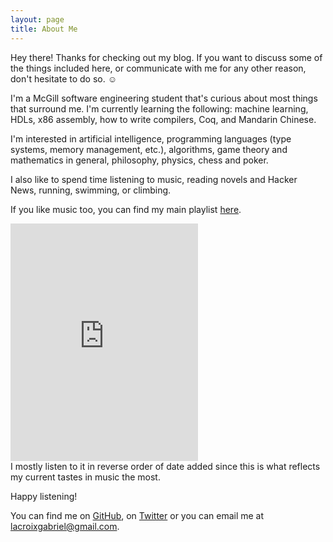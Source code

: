 ```yaml
---
layout: page
title: About Me
---
```


<p class="message">
  Hey there! Thanks for checking out my blog. If you want to discuss some of the things included here, or communicate with me for any other reason, don't hesitate to do so. ☺️
</p>

I'm a McGill software engineering student that's curious about most things that surround me. I'm currently learning the following: machine learning, HDLs, x86 assembly, how to write compilers, Coq, and Mandarin Chinese.

I'm interested in artificial intelligence, programming languages (type systems, memory management, etc.), algorithms, game theory and mathematics in general, philosophy, physics, chess and poker.

I also like to spend time listening to music, reading novels and Hacker News, running, swimming, or climbing.

If you like music too, you can find my main playlist [here](https://open.spotify.com/playlist/4kqdYN4QThlbw1iiXvn0X2?si=M6bYh_HZRL65jfnpa696Yg).

<iframe title="Gabriel's spotify playlist" src="https://open.spotify.com/embed/playlist/4kqdYN4QThlbw1iiXvn0X2" width="300" height="380" frameborder="0" allowtransparency="true" allow="encrypted-media"></iframe>

<br>
I mostly listen to it in reverse order of date added since this is what reflects my current tastes in music the most.

Happy listening!

You can find me on [GitHub](https://github.com/gadiguibou), on [Twitter](https://twitter.com/gadiguibou) or you can email me at <lacroixgabriel@gmail.com>.